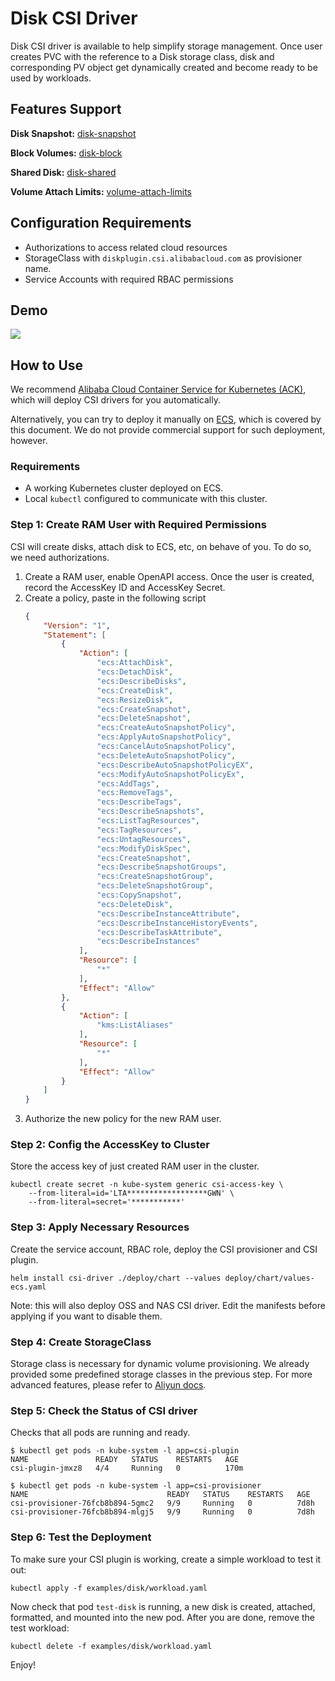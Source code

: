 # Disk CSI Driver

Disk CSI driver is available to help simplify storage management.
Once user creates PVC with the reference to a Disk storage class, disk and
corresponding PV object get dynamically created and become ready to be used by
workloads.

## Features Support

**Disk Snapshot:** [disk-snapshot](./disk-snapshot.md)

**Block Volumes:** [disk-block](./disk-block.md)

**Shared Disk:** [disk-shared](./disk-shared.md)

**Volume Attach Limits:** [volume-attach-limits](./disk-volume-limits.md)

## Configuration Requirements

* Authorizations to access related cloud resources
* StorageClass with `diskplugin.csi.alibabacloud.com` as provisioner name.
* Service Accounts with required RBAC permissions

## Demo

[![](demo.png)](http://cloud.video.taobao.com/play/u/1962692024/p/1/e/6/t/1/50224108448.mp4)


## How to Use

We recommend [Alibaba Cloud Container Service for Kubernetes (ACK)](https://www.alibabacloud.com/product/kubernetes), which will deploy CSI drivers for you automatically.

Alternatively, you can try to deploy it manually on [ECS](https://www.alibabacloud.com/product/ecs), which is covered by this document. We do not provide commercial support for such deployment, however.

### Requirements

* A working Kubernetes cluster deployed on ECS.
* Local `kubectl` configured to communicate with this cluster.

### Step 1: Create RAM User with Required Permissions

CSI will create disks, attach disk to ECS, etc, on behave of you. To do so, we need authorizations.

1. Create a RAM user, enable OpenAPI access. Once the user is created, record the AccessKey ID and AccessKey Secret.
1. Create a policy, paste in the following script
   ```json
   {
       "Version": "1",
       "Statement": [
           {
               "Action": [
                   "ecs:AttachDisk",
                   "ecs:DetachDisk",
                   "ecs:DescribeDisks",
                   "ecs:CreateDisk",
                   "ecs:ResizeDisk",
                   "ecs:CreateSnapshot",
                   "ecs:DeleteSnapshot",
                   "ecs:CreateAutoSnapshotPolicy",
                   "ecs:ApplyAutoSnapshotPolicy",
                   "ecs:CancelAutoSnapshotPolicy",
                   "ecs:DeleteAutoSnapshotPolicy",
                   "ecs:DescribeAutoSnapshotPolicyEX",
                   "ecs:ModifyAutoSnapshotPolicyEx",
                   "ecs:AddTags",
                   "ecs:RemoveTags",
                   "ecs:DescribeTags",
                   "ecs:DescribeSnapshots",
                   "ecs:ListTagResources",
                   "ecs:TagResources",
                   "ecs:UntagResources",
                   "ecs:ModifyDiskSpec",
                   "ecs:CreateSnapshot",
                   "ecs:DescribeSnapshotGroups",
                   "ecs:CreateSnapshotGroup",
                   "ecs:DeleteSnapshotGroup",
                   "ecs:CopySnapshot",
                   "ecs:DeleteDisk",
                   "ecs:DescribeInstanceAttribute",
                   "ecs:DescribeInstanceHistoryEvents",
                   "ecs:DescribeTaskAttribute",
                   "ecs:DescribeInstances"
               ],
               "Resource": [
                   "*"
               ],
               "Effect": "Allow"
           },
           {
               "Action": [
                   "kms:ListAliases"
               ],
               "Resource": [
                   "*"
               ],
               "Effect": "Allow"
           }
       ]
   }
   ```
1. Authorize the new policy for the new RAM user.

### Step 2: Config the AccessKey to Cluster

Store the access key of just created RAM user in the cluster.
```shell
kubectl create secret -n kube-system generic csi-access-key \
    --from-literal=id='LTA******************GWN' \
    --from-literal=secret='***********'
```

### Step 3: Apply Necessary Resources

Create the service account, RBAC role, deploy the CSI provisioner and CSI plugin.
```shell
helm install csi-driver ./deploy/chart --values deploy/chart/values-ecs.yaml
```

Note: this will also deploy OSS and NAS CSI driver. Edit the manifests before applying if you want to disable them.

### Step 4: Create StorageClass
Storage class is necessary for dynamic volume provisioning.
We already provided some predefined storage classes in the previous step. For more advanced features, please refer to [Aliyun docs](https://help.aliyun.com/zh/ack/ack-managed-and-ack-dedicated/user-guide/use-dynamically-provisioned-disk-volumes?#6d16e8a415nie).

### Step 5: Check the Status of CSI driver

Checks that all pods are running and ready.
```
$ kubectl get pods -n kube-system -l app=csi-plugin
NAME               READY   STATUS    RESTARTS   AGE
csi-plugin-jmxz8   4/4     Running   0          170m

$ kubectl get pods -n kube-system -l app=csi-provisioner
NAME                               READY   STATUS    RESTARTS   AGE
csi-provisioner-76fcb8b894-5gmc2   9/9     Running   0          7d8h
csi-provisioner-76fcb8b894-mlgj5   9/9     Running   0          7d8h
```

### Step 6: Test the Deployment

To make sure your CSI plugin is working, create a simple workload to test it out:
```shell
kubectl apply -f examples/disk/workload.yaml
```

Now check that pod `test-disk` is running, a new disk is created, attached, formatted, and mounted into the new pod.
After you are done, remove the test workload:
```shell
kubectl delete -f examples/disk/workload.yaml
```

Enjoy!
